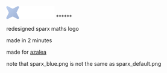 <img src="https://github.com/moreblahajcoding/badlymadesparxmathslogos/blob/main/sparx_blue.png?raw=true" alt="image" width="128" height="auto">
******

redesigned sparx maths logo

made in 2 minutes

made for [azalea](https://github.com/acquitelol/azalea)

note that sparx_blue.png is not the same as sparx_default.png
